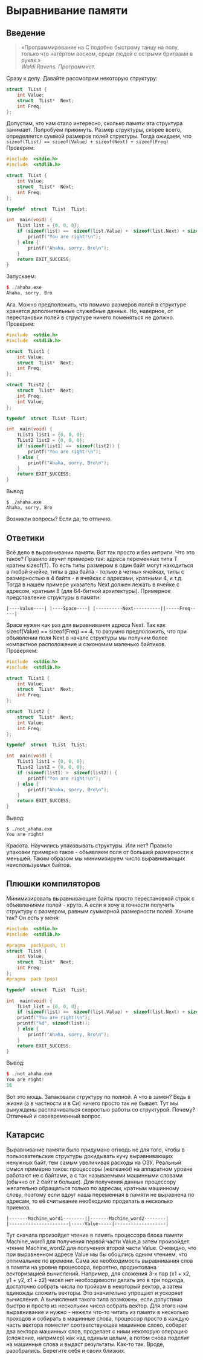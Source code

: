 # Выравнивание памяти

## Введение
>«Программирование на C подобно быстрому танцу на полу, только что натёртом воском, среди людей с острыми бритвами в руках.»  
_Waldi Ravens. Программист._

Сразу к делу.
Давайте рассмотрим некоторую структуру:
```c++
struct  TList {
    int Value;
    struct  TList*  Next;
    int Freq;
};
```
Допустим, что нам стало интересно, сколько памяти эта структура занимает. Попробуем прикинуть. Размер структуры, скорее всего, определяется суммой размеров полей структуры. Тогда ожидаем, что ``` sizeof(TList) == szieof(Value) + sizeof(Next) + sizeof(Freq)```
Проверим:
```c++
#include  <stdio.h>
#include  <stdlib.h>

struct  TList {
    int Value;
    struct  TList*  Next;
    int Freq;
};

typedef  struct  TList  TList;

int  main(void) {
    TList list = {0, 0, 0};
    if (sizeof(list) ==  sizeof(list.Value) +  sizeof(list.Next) + sizeof(list.Freq)) {
        printf("You are right!\n");
    } else {
        printf("Ahaha, sorry, Bro\n");
    }
    return EXIT_SUCCESS;
}
```
Запускаем:
```c++
$ ./ahaha.exe
Ahaha, sorry, Bro
```
Ага. Можно предположить, что помимо размеров полей в структуре хранятся дополнительные служебные данные. Но, наверное, от перестановки полей в структуре ничего поменяться не должно. Проверим:
```c++
#include  <stdio.h>
#include  <stdlib.h>

struct  TList1 {
    int Value;
    struct  TList*  Next;
    int Freq;
};

struct  TList2 {
    struct  TList*  Next;
    int Freq;
    int Value;
};

typedef  struct  TList  TList;

int  main(void) {
    TList1 list1 = {0, 0, 0};
    TList2 list2 = {0, 0, 0};
    if (sizeof(list1) ==  sizeof(list2)) {
        printf("You are right!\n");
    } else {
        printf("Ahaha, sorry, Bro\n");
    }
    return EXIT_SUCCESS;
}
```
Вывод:
```
$ ./ahaha.exe
Ahaha, sorry, Bro
```
Возникли вопросы? Если да, то отлично.

## Ответики
Всё дело в выравнивании памяти. Вот так просто и без интриги. Что это такое? Правило звучит примерно так: адреса переменных типа T кратны sizeof(T). То есть типы размером в один байт могут находиться в любой ячейке, типы в два байта - только в четных ячейках, типы с размерностью в 4 байта - в ячейках с адресами, кратными 4, и т.д. Тогда в нашем примере указатель Next должен лежать в ячейке с адресом, кратным 8 (для 64-битной архитектуры). Примерное представление структуры в памяти:
```
|----Value----| |----Space----| |----------Next----------||-----Freq-----|
```
Space нужен как раз для выравнивания адреса Next.  Так как sizeof(Value) == sizeof(Freq) == 4, то разумно предположить, что при объявлении поля Next в начале структуры  мы получим более компактное расположение и сэкономим маленько байтиков. 
Проверяем:
```c++
#include  <stdio.h>
#include  <stdlib.h>

struct  TList1 {
    int Value;
    struct  TList*  Next;
    int Freq;
};

struct  TList2 {
    struct  TList*  Next;
    int Value;
    int Freq;
};

typedef  struct  TList  TList;

int  main(void) {
    TList1 list1 = {0, 0, 0};
    TList2 list2 = {0, 0, 0};
    if (sizeof(list1) >  sizeof(list2)) {
        printf("You are right!\n");
    } else {
        printf("Ahaha, sorry, Bro\n");
    }
    return EXIT_SUCCESS;
}
```
Вывод:
```
$ ./not_ahaha.exe
You are right!
```
Красота. Научились упаковывать структуры. Или нет? Правило упаковки примерно такое - объявляем поля от большей размерности к меньшей. Таким образом мы минимизируем число выравнивающих неиспользуемых байтов.
 ## Плюшки компиляторов
Минимизировать выравнивающие байты просто перестановкой строк с объявлениями полей - круто. А если я хочу в точности получить структуру с размером, равным суммарной размерности полей. Хочите так? Он есть у меня:
```c++
#include  <stdio.h>
#include  <stdlib.h>

#pragma  pack(push, 1)
struct  TList {
    int Value;
    struct  TList*  Next;
    int Freq;
};
#pragma  pack (pop)

typedef  struct  TList  TList;

int  main(void) {
    TList list = {0, 0, 0};
    if (sizeof(list) ==  sizeof(list.Value) +  sizeof(list.Next) + sizeof(list.Freq)) {
    printf("You are right!\n");
    printf("%d", sizeof(list));
    } else {
        printf("Ahaha, sorry, Bro\n");
    }
    return EXIT_SUCCESS;
}
``` 
Вывод:
```c++
$ ./not_ahaha.exe
You are right!
16
``` 
Вот это мощь. Запаковали структуру по полной. А что в замен? Ведь в жизни (а в частности и в Си) ничего просто так не бывает. Тут мы вынуждены расплачиваться скоростью работы со структурой. Почему? Отличный и своевременный вопрос.
## Катарсис
Выравнивание памяти было придумано отнюдь не для того, чтобы в пользовательские структуры докидывать кучу выравнивающих ненужных байт, тем самым увеличивая расходы на ОЗУ. Реальный смысл примерно таков:
процессоры (железяки) на аппаратном уровне работают не с байтами, а с так называемыми машинными словами (обычно от 2 байт и больше). Для получения   данных процессору желательно обращаться только по адресам, кратным машинному слову, поэтому если вдруг наша переменная в памяти не выравнена по адресам, то её считывание необходимо проделать в несколько приемов. 
```
|-------Machine_word1--------||-------Machine_word2--------|
|----------------------|-----Value-----|-------------------|
```
Тут сначала произойдет чтение в память процессора блока памяти Machine_word1 для получения первой части Value,а затем произойдет чтение Machine_word2 для получения второй части Value. Очевидно, что при выравненном адресе Value мы бы обошлись одним чтением, что оптимальнее по времени. 
Сама же необходимость выравнивания слов в памяти на уровне процессора, вероятно, продиктована векторизацией вычислений. Например, для сложения 3-х пар (x1 + x2, y1 + y2, z1 + z2)  чисел нет необходимости делать это в три подхода, достаточно собрать числа по тройкам в некоторый вектор, а затем единожды сложить векторы. Это значительно упрощает и ускоряет вычисления. А вычисления такого типа возможны, если допустимо быстро и просто из нескольких чисел собрать вектор. Для этого нам выравнивание и нужно - нежели что-то читать из памяти в несколько проходов и собирать в машинные слова, процессор просто в каждую часть вектора поместит соответствующее машинное слово, соберет два вектора машинных слов, проделает с ними некоторую операцию (сложение, например) как над единым целым, а потом снова поделит на машинные слова и выдаст результаты. Как-то так. Вроде, разобрались. Берегите себя и своих близких.
